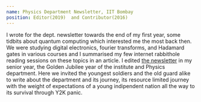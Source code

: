 ```yaml
---
name: Physics Department Newsletter, IIT Bombay
position: Editor(2019)  and Contributor(2016)
---
```

I wrote for the dept. newsletter towards the end of my first year, some tidbits about quantum computing which interested me the most back then. We were studying digital electronics, fourier transforms, and Hadamard gates in various courses and I summarised my few internet rabbithole reading sessions on these topics in an article.
I edited [the newsletter](https://drive.google.com/file/d/0B9vehvNX9_81aGhoa3BBR2NTVVdEM3Y0SGR0Q2haMzNTc1NV/view?usp=sharing&resourcekey=0-IcLbjGeB5xrIdex8WDeLHg) in my senior year, the Golden Jubilee year of the institute and Physics department. Here we invited the youngest soldiers and the old guard alike to write about the department and its journey, its resource limited journey with the weight of expectations of a young indipendent nation all the way to its survival through Y2K panic.
